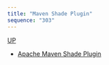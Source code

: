 ```yaml
---
title: "Maven Shade Plugin"
sequence: "303"
---
```


[UP](/maven.html)


- [Apache Maven Shade Plugin](https://maven.apache.org/plugins/maven-shade-plugin/index.html)
